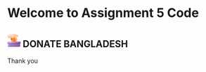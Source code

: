 # Welcome to Assignment 5 Code

## <img width=30px src="assets/logo.png"/> DONATE BANGLADESH

Thank you
